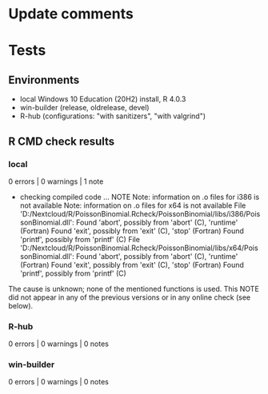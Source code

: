 # Update comments

# Tests

## Environments
* local Windows 10 Education (20H2) install, R 4.0.3
* win-builder (release, oldrelease, devel)
* R-hub (configurations: "with sanitizers", "with valgrind")

## R CMD check results

### local
0 errors | 0 warnings | 1 note

* checking compiled code ... NOTE
  Note: information on .o files for i386 is not available
  Note: information on .o files for x64 is not available
  File 'D:/Nextcloud/R/PoissonBinomial.Rcheck/PoissonBinomial/libs/i386/PoissonBinomial.dll':
    Found 'abort', possibly from 'abort' (C), 'runtime' (Fortran)
    Found 'exit', possibly from 'exit' (C), 'stop' (Fortran)
    Found 'printf', possibly from 'printf' (C)
  File 'D:/Nextcloud/R/PoissonBinomial.Rcheck/PoissonBinomial/libs/x64/PoissonBinomial.dll':
    Found 'abort', possibly from 'abort' (C), 'runtime' (Fortran)
    Found 'exit', possibly from 'exit' (C), 'stop' (Fortran)
    Found 'printf', possibly from 'printf' (C)

The cause is unknown; none of the mentioned functions is used. This NOTE did not
appear in any of the previous versions or in any online check (see below).

### R-hub
0 errors | 0 warnings | 0 notes

### win-builder 
0 errors | 0 warnings | 0 notes